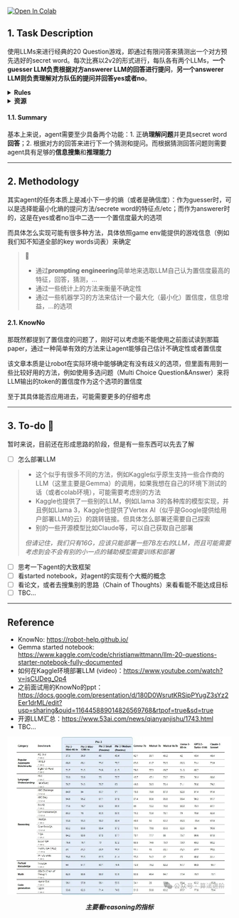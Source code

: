 <!-- # Kaggle_20Q
kaggle 20Q noob team from three academic trashes -->

<a href="https://colab.research.google.com/github/tttequila/Kaggle_20Q/blob/main/LLM_Agent.ipynb" target="_parent"><img src="https://colab.research.google.com/assets/colab-badge.svg" alt="Open In Colab"/></a>

## 1. Task Description
使用LLMs来进行经典的20 Question游戏，即通过有限问答来猜测出一个对方预先选好的secret word。每次比赛以2v2的形式进行，每队各有两个LLMs，**一个guesser LLM负责根据对方answerer LLM的回答进行提问**，**另一个answerer LLM则负责理解对方队伍的提问并回答yes或者no**。

<details>
        <summary><b> Rules </b></summary>

1. 游戏会被限制在20轮内，超过轮数双方判负
2. 提问限制在2000个字符内
3. 回答限制在100个字符内
4. answerer只能回答yes或者no
5. 任何违规行为直接判负

</details>

<details>
        <summary><b> 资源 </b></summary>

100G disk，16G RAM，T4 GPU

</details>

#### 1.1. Summary
基本上来说，agent需要至少具备两个功能：1. 正确**理解问题**并更具secret word**回答**；2. 根据对方的回答来进行下一个猜测和提问。而根据猜测回答问题则需要agent具有足够的**信息搜集**和**推理能力**

---

## 2. Methodology
其实agent的任务本质上是减小下一步的熵（或者是确信度）：作为guesser时，可以是选择能最小化熵的提问方法/secrete word的特征点/etc；而作为answerer时的，这是在yes或者no当中二选一一个置信度最大的选项

而具体怎么实现可能有很多种方法，具体依照game env能提供的游戏信息（例如我们知不知道全部的key words词表）来确定
> 💬
> - 通过**prompting engineering**简单地来选取LLM自己认为置信度最高的特征，回答，猜测，...
> - 通过一些统计上的方法来衡量不确定性
> - 通过一些机器学习的方法来估计一个最大化（最小化）置信度，信息增益，...的选项
>

<!-- <details>
    <summary><b> Draft </b></summary>  -->

#### 2.1. KnowNo

那既然都提到了置信度的问题了，刚好可以考虑能不能使用之前面试读到那篇paper，通过一种简单有效的方法来让agent能够自己估计不确定性或者置信度

该文章本质是让robot在实际环境中能够确定有没有歧义的选项，但里面有用到一些比较好用的方法，例如使用多选问题（Multi Choice Question&Answer）来将LLM输出的token的置信度作为这个选项的置信度

至于其具体能否应用进去，可能需要更多的仔细考虑

<!-- </details> -->
---

## 3. To-do 📝
暂时来说，目前还在形成思路的阶段，但是有一些东西可以先去了解

- [ ] 怎么部署LLM

> - 这个似乎有很多不同的方法，例如Kaggle似乎原生支持一些合作商的LLM（这里主要是Gemma）的调用，如果我想在自己的环境下测试的话（或者colab环境），可能需要考虑别的方法
> - Kaggle也提供了一些别的LLM，例如Llama 3的各种库的模型实现，并且例如Llama 3，Kaggle也提供了Vertex AI（似乎是Google提供给用户部署LLM的云）的跳转链接。但具体怎么部署还需要自己探索
> - 别的一些开源模型比如Claude等，可以自己获取自己部署
> 
> *但请记住，我们只有16G，应该只能部署一些7B左右的LLM，而且可能需要考虑到会不会有别的小一点的辅助模型需要训练和部署*
- [ ] 思考一下agent的大致框架
- [ ] 看started notebook，对agent的实现有个大概的概念
- [ ] 看论文，或者去搜集别的思路（Chain of Thoughts）来看看能不能达成目标
- [ ] TBC...

---


## Reference
- KnowNo: https://robot-help.github.io/
- Gemma started notebook: https://www.kaggle.com/code/christianwittmann/llm-20-questions-starter-notebook-fully-documented
- 如何在Kaggle环境部署LLM (video)：https://www.youtube.com/watch?v=jsCUDeg_Op4
- 之前面试用的KnowNo的ppt：https://docs.google.com/presentation/d/180D0WsrutKRSipPYugZ3sYz2Eer1drML/edit?usp=sharing&ouid=116445889014826569768&rtpof=true&sd=true
- 开源LLM汇总：https://www.53ai.com/news/qianyanjishu/1743.html 
- TBC...



![主要看reasoning的指标](imgs/image.png)
<center><i><b> 主要看reasoning的指标 </b></i></center>
